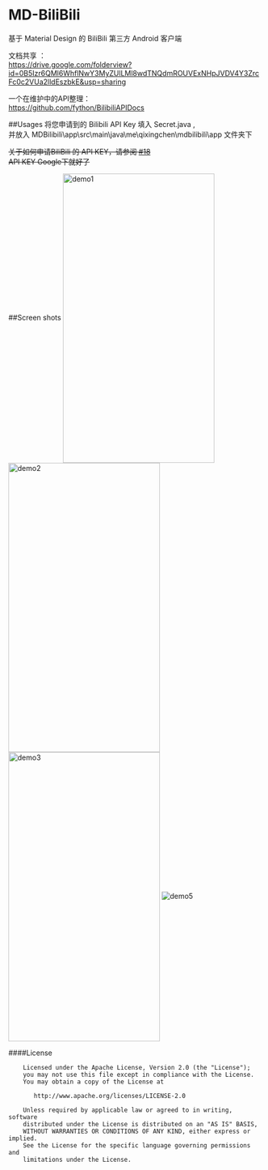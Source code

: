 # MD-BiliBili
基于 Material Design 的 BiliBili 第三方 Android 客户端

文档共享 ： </br>
https://drive.google.com/folderview?id=0B5Izr6QMl6WhflNwY3MyZUlLMl8wdTNQdmROUVExNHpJVDV4Y3ZrcFc0c2VUa2lldEszbkE&usp=sharing </br>

一个在维护中的API整理：</br>
https://github.com/fython/BilibiliAPIDocs

##Usages
将您申请到的 Bilibili API Key 填入 Secret.java ,</br>
并放入 MDBilibili\app\src\main\java\me\qixingchen\mdbilibili\app 文件夹下

~~关于如何申请BiliBili 的 API KEY，请参阅 [#18](https://github.com/Qixingchen/MD-BiliBili/issues/18)~~</br>
~~API KEY Google下就好了~~

##Screen shots
<img src="http://i4.tietuku.com/ccc877c96ff6c351.png" width = "300" height = "572" alt="demo1" align=center />
<img src="http://i4.tietuku.com/c179c9cd9fa8d525.png" width = "300" height = "572" alt="demo2" align=center />
<img src="http://i4.tietuku.com/96b668b7bfb82dca.png" width = "300" height = "572" alt="demo3" align=center />
![demo5](http://i4.tietuku.com/ce0b9a95c8b2ce23.png)


####License
    
	
	    Licensed under the Apache License, Version 2.0 (the "License");
	    you may not use this file except in compliance with the License.
	    You may obtain a copy of the License at
	
	       http://www.apache.org/licenses/LICENSE-2.0
	
	    Unless required by applicable law or agreed to in writing, software
	    distributed under the License is distributed on an "AS IS" BASIS,
	    WITHOUT WARRANTIES OR CONDITIONS OF ANY KIND, either express or implied.
	    See the License for the specific language governing permissions and
	    limitations under the License.



